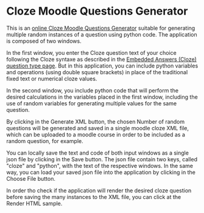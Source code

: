 Cloze Moodle Questions Generator
==============

This is an [online Cloze Moodle Questions Generator](https://jocoteles.github.io/clozeMoodleGenerator/) suitable for generating multiple random instances of a question using python code. The application is composed of two windows.

In the first window, you enter the Cloze question text of your choice following the Cloze syntaxe as described in the [Embedded Answers (Cloze) question type page](https://docs.moodle.org/403/en/Embedded_Answers_(Cloze)_question_type). But in this application, you can include python variables and operations (using double square brackets) in place of the traditional fixed text or numerical cloze values.

In the second window, you include python code that will perform the desired calculations in the variables placed in the first window, including the use of random variables for generating multiple values for the same question.

By clicking in the Generate XML button, the chosen Number of random questions will be generated and saved in a single moodle cloze XML file, which can be uploaded to a moodle course in order to be included as a random question, for example.

You can locally save the text and code of both input windows as a single json file by clicking in the Save button. The json file contain two keys, called "cloze" and "python", with the text of the respective windows. In the same way, you can load your saved json file into the application by clicking in the Choose File button.

In order tho check if the application will render the desired cloze question before saving the many instances to the XML file, you can click at the Render HTML sample.
